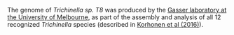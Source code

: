 [//]: # (Created by ./bin/manage_files.pl from ./species/Trichinella_t8/PRJNA257433/Trichinella_t8_PRJNA257433.assembly.html on Thu Jun 11 13:46:23 2020)
The genome of _Trichinella sp. T8_ was produced by the [Gasser laboratory at the University of Melbourne](http://www.gasserlab.org/), as part of the assembly and analysis of all 12 recognized _Trichinella_ species (described in [Korhonen et al (2016)](http://europepmc.org/abstract/MED/26830005)).
